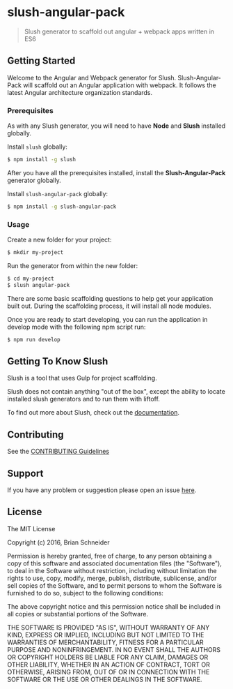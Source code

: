 # slush-angular-pack 

> Slush generator to scaffold out angular + webpack apps written in ES6


## Getting Started

Welcome to the Angular and Webpack generator for Slush. Slush-Angular-Pack will scaffold out an Angular application with webpack. It follows the latest Angular architecture organization standards. 

### Prerequisites
As with any Slush generator, you will need to have **Node** and **Slush** installed globally.

Install `slush` globally:

```bash
$ npm install -g slush
```
After you have all the prerequisites installed, install the **Slush-Angular-Pack** generator globally. 

Install `slush-angular-pack` globally:

```bash
$ npm install -g slush-angular-pack
```

### Usage

Create a new folder for your project:

```bash
$ mkdir my-project
```

Run the generator from within the new folder:

```bash
$ cd my-project 
$ slush angular-pack
```

There are some basic scaffolding questions to help get your application built out. During the scaffolding process, it will install all node modules. 

Once you are ready to start developing, you can run the application in develop mode with the following npm script run:
```bash
$ npm run develop
```

## Getting To Know Slush

Slush is a tool that uses Gulp for project scaffolding.

Slush does not contain anything "out of the box", except the ability to locate installed slush generators and to run them with liftoff.

To find out more about Slush, check out the [documentation](https://github.com/klei/slush).

## Contributing

See the [CONTRIBUTING Guidelines](https://github.com/digitalbs/slush-angular-pack/blob/master/CONTRIBUTING.md)

## Support
If you have any problem or suggestion please open an issue [here](https://github.com/digitalbs/slush-angular-pack/issues).

## License

The MIT License

Copyright (c) 2016, Brian Schneider

Permission is hereby granted, free of charge, to any person
obtaining a copy of this software and associated documentation
files (the "Software"), to deal in the Software without
restriction, including without limitation the rights to use,
copy, modify, merge, publish, distribute, sublicense, and/or sell
copies of the Software, and to permit persons to whom the
Software is furnished to do so, subject to the following
conditions:

The above copyright notice and this permission notice shall be
included in all copies or substantial portions of the Software.

THE SOFTWARE IS PROVIDED "AS IS", WITHOUT WARRANTY OF ANY KIND,
EXPRESS OR IMPLIED, INCLUDING BUT NOT LIMITED TO THE WARRANTIES
OF MERCHANTABILITY, FITNESS FOR A PARTICULAR PURPOSE AND
NONINFRINGEMENT. IN NO EVENT SHALL THE AUTHORS OR COPYRIGHT
HOLDERS BE LIABLE FOR ANY CLAIM, DAMAGES OR OTHER LIABILITY,
WHETHER IN AN ACTION OF CONTRACT, TORT OR OTHERWISE, ARISING
FROM, OUT OF OR IN CONNECTION WITH THE SOFTWARE OR THE USE OR
OTHER DEALINGS IN THE SOFTWARE.

